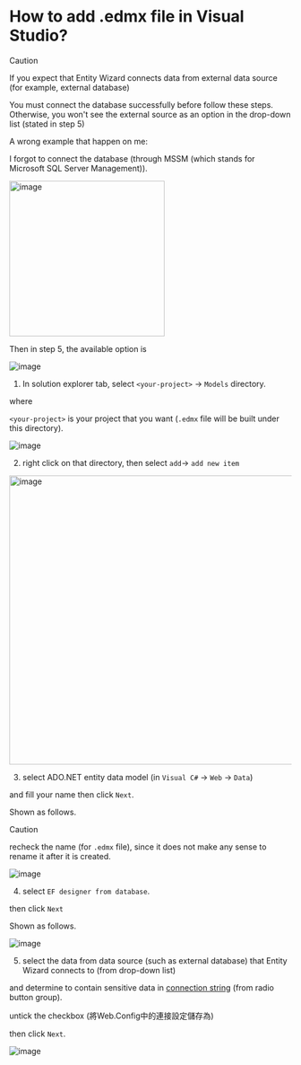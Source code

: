 # How to add .edmx file in Visual Studio?
> [!CAUTION]
> If you expect that Entity Wizard connects data from external data source (for example, external database)
>
> You must connect the database successfully before follow these steps. Otherwise, you won't see the external source as an option in the drop-down list (stated in step 5)
>
> A wrong example that happen on me:
>
> I forgot to connect the database (through MSSM (which stands for Microsoft SQL Server Management)).
>
> <img width="277" alt="image" src="https://github.com/user-attachments/assets/a62a17ee-01b3-45b1-97f1-b944b20f120f" />
> 
> Then in step 5, the available option is
>
> ![image](https://github.com/user-attachments/assets/c6983bdd-f35f-4c67-9481-5b6a320c246a)
 

1. In solution explorer tab, select `<your-project>` -> `Models` directory.

where 

`<your-project>` is your project that you want (`.edmx` file will be built under this directory).

![image](https://github.com/user-attachments/assets/fe3633dc-2450-4324-83d9-4a4a533ef39a)

2. right click on that directory, then select `add`-> `add new item`
   
<img width="515" alt="image" src="https://github.com/user-attachments/assets/66e35508-8bd9-4765-b2f6-3ea374df8db3" />

3. select ADO.NET entity data model (in `Visual C#` -> `Web` -> `Data`)

and fill your name then click `Next`.

Shown as follows.

> [!CAUTION]
> recheck the name (for `.edmx` file), since it does not make any sense to rename it after it is created.

![image](https://github.com/user-attachments/assets/c52e35fb-204e-4b8c-b6ff-07aca61ce214)

4. select `EF designer from database`.

then click `Next`

Shown as follows.

![image](https://github.com/user-attachments/assets/1b4979fe-bc96-4998-8e21-cebd26e6b940)

5. select the data from data source (such as external database) that Entity Wizard connects to (from drop-down list)

and determine to contain sensitive data in [connection string](https://learn.microsoft.com/en-us/aspnet/mvc/overview/getting-started/introduction/creating-a-connection-string) (from radio button group).

untick the checkbox (將Web.Config中的連接設定儲存為)

then click `Next`.

![image](https://github.com/user-attachments/assets/e524e0b0-14df-45d2-8e18-71d91480cf6c)
